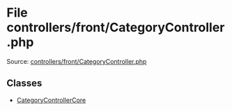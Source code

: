 File controllers/front/CategoryController.php
=========

Source: [controllers/front/CategoryController.php](https://github.com/PrestaShop/PrestaShop/blob/1.6.1.2/controllers/front/CategoryController.php)


Classes
-------

* [CategoryControllerCore](class.CategoryControllerCore.md)

